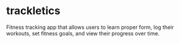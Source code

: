 # trackletics
Fitness tracking app that allows users to learn proper form, log their workouts, set fitness goals, and view their progress over time.
